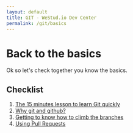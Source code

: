 ```yaml
---
layout: default
title: GIT - WeStud.io Dev Center
permalink: /git/basics
---
```


# Back to the basics

Ok so let's check together you know the basics.

## Checklist

1. [The 15 minutes lesson to learn Git quickly](https://try.github.io)
2. [Why git and github?](http://kbroman.org/github_tutorial/pages/why.html)
3. [Getting to know how to climb the branches](https://git-scm.com/book/en/v2/Git-Branching-Branches-in-a-Nutshell)
4. [Using Pull Requests](https://help.github.com/articles/using-pull-requests/)